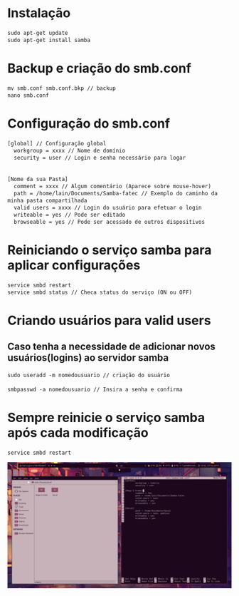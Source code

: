 # Instalação
    sudo apt-get update
    sudo apt-get install samba

# Backup e criação do smb.conf
    mv smb.conf smb.conf.bkp // backup
    nano smb.conf

# Configuração do smb.conf
    [global] // Configuração global
      workgroup = xxxx // Nome de domínio
      security = user // Login e senha necessário para logar
      
      
    [Nome da sua Pasta]
      comment = xxxx // Algum comentário (Aparece sobre mouse-hover)
      path = /home/lain/Documents/Samba-fatec // Exemplo do caminho da minha pasta compartilhada
      valid users = xxxx // Login do usuário para efetuar o login
      writeable = yes // Pode ser editado
      browseable = yes // Pode ser acessado de outros dispositivos
 
# Reiniciando o serviço samba para aplicar configurações
    service smbd restart
    service smbd status // Checa status do serviço (ON ou OFF)
    
# Criando usuários para valid users
## Caso tenha a necessidade de adicionar novos usuários(logins) ao servidor samba
    sudo useradd -m nomedousuario // criação do usuário
    
    smbpasswd -a nomedousuario // Insira a senha e confirma
    
# Sempre reinicie o serviço samba após cada modificação
    service smbd restart 
    
![](https://github.com/w1redl4in/.dotfiles/blob/master/Prints/2019-02-27--07:32:11:PM--1600900--scrot.png)
